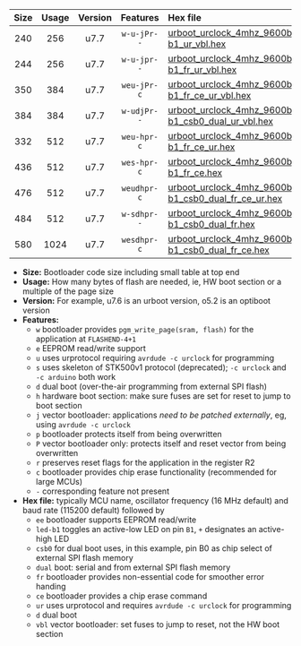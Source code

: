 |Size|Usage|Version|Features|Hex file|
|:-:|:-:|:-:|:-:|:--|
|240|256|u7.7|`w-u-jPr--`|[urboot_urclock_4mhz_9600bps_led-b1_ur_vbl.hex](https://raw.githubusercontent.com/stefanrueger/urboot.hex/main/boards/urclock/fcpu_4mhz/9600_bps/urboot_urclock_4mhz_9600bps_led-b1_ur_vbl.hex)|
|244|256|u7.7|`w-u-jpr--`|[urboot_urclock_4mhz_9600bps_led-b1_fr_ur_vbl.hex](https://raw.githubusercontent.com/stefanrueger/urboot.hex/main/boards/urclock/fcpu_4mhz/9600_bps/urboot_urclock_4mhz_9600bps_led-b1_fr_ur_vbl.hex)|
|350|384|u7.7|`weu-jPr-c`|[urboot_urclock_4mhz_9600bps_ee_led-b1_fr_ce_ur_vbl.hex](https://raw.githubusercontent.com/stefanrueger/urboot.hex/main/boards/urclock/fcpu_4mhz/9600_bps/urboot_urclock_4mhz_9600bps_ee_led-b1_fr_ce_ur_vbl.hex)|
|384|384|u7.7|`w-udjPr--`|[urboot_urclock_4mhz_9600bps_led-b1_csb0_dual_ur_vbl.hex](https://raw.githubusercontent.com/stefanrueger/urboot.hex/main/boards/urclock/fcpu_4mhz/9600_bps/urboot_urclock_4mhz_9600bps_led-b1_csb0_dual_ur_vbl.hex)|
|332|512|u7.7|`weu-hpr-c`|[urboot_urclock_4mhz_9600bps_ee_led-b1_fr_ce_ur.hex](https://raw.githubusercontent.com/stefanrueger/urboot.hex/main/boards/urclock/fcpu_4mhz/9600_bps/urboot_urclock_4mhz_9600bps_ee_led-b1_fr_ce_ur.hex)|
|436|512|u7.7|`wes-hpr-c`|[urboot_urclock_4mhz_9600bps_ee_led-b1_fr_ce.hex](https://raw.githubusercontent.com/stefanrueger/urboot.hex/main/boards/urclock/fcpu_4mhz/9600_bps/urboot_urclock_4mhz_9600bps_ee_led-b1_fr_ce.hex)|
|476|512|u7.7|`weudhpr-c`|[urboot_urclock_4mhz_9600bps_ee_led-b1_csb0_dual_fr_ce_ur.hex](https://raw.githubusercontent.com/stefanrueger/urboot.hex/main/boards/urclock/fcpu_4mhz/9600_bps/urboot_urclock_4mhz_9600bps_ee_led-b1_csb0_dual_fr_ce_ur.hex)|
|484|512|u7.7|`w-sdhpr--`|[urboot_urclock_4mhz_9600bps_led-b1_csb0_dual_fr.hex](https://raw.githubusercontent.com/stefanrueger/urboot.hex/main/boards/urclock/fcpu_4mhz/9600_bps/urboot_urclock_4mhz_9600bps_led-b1_csb0_dual_fr.hex)|
|580|1024|u7.7|`wesdhpr-c`|[urboot_urclock_4mhz_9600bps_ee_led-b1_csb0_dual_fr_ce.hex](https://raw.githubusercontent.com/stefanrueger/urboot.hex/main/boards/urclock/fcpu_4mhz/9600_bps/urboot_urclock_4mhz_9600bps_ee_led-b1_csb0_dual_fr_ce.hex)|

- **Size:** Bootloader code size including small table at top end
- **Usage:** How many bytes of flash are needed, ie, HW boot section or a multiple of the page size
- **Version:** For example, u7.6 is an urboot version, o5.2 is an optiboot version
- **Features:**
  + `w` bootloader provides `pgm_write_page(sram, flash)` for the application at `FLASHEND-4+1`
  + `e` EEPROM read/write support
  + `u` uses urprotocol requiring `avrdude -c urclock` for programming
  + `s` uses skeleton of STK500v1 protocol (deprecated); `-c urclock` and `-c arduino` both work
  + `d` dual boot (over-the-air programming from external SPI flash)
  + `h` hardware boot section: make sure fuses are set for reset to jump to boot section
  + `j` vector bootloader: applications *need to be patched externally*, eg, using `avrdude -c urclock`
  + `p` bootloader protects itself from being overwritten
  + `P` vector bootloader only: protects itself and reset vector from being overwritten
  + `r` preserves reset flags for the application in the register R2
  + `c` bootloader provides chip erase functionality (recommended for large MCUs)
  + `-` corresponding feature not present
- **Hex file:** typically MCU name, oscillator frequency (16 MHz default) and baud rate (115200 default) followed by
  + `ee` bootloader supports EEPROM read/write
  + `led-b1` toggles an active-low LED on pin `B1`, `+` designates an active-high LED
  + `csb0` for dual boot uses, in this example, pin B0 as chip select of external SPI flash memory
  + `dual` boot: serial and from external SPI flash memory
  + `fr` bootloader provides non-essential code for smoother error handing
  + `ce` bootloader provides a chip erase command
  + `ur` uses urprotocol and requires `avrdude -c urclock` for programming
  + `d` dual boot
  + `vbl` vector bootloader: set fuses to jump to reset, not the HW boot section
